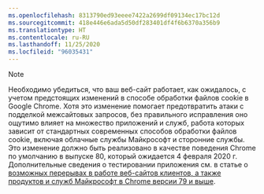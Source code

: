 ```yaml
---
ms.openlocfilehash: 8313790ed93eeee7422a2699df09134ec17bc12d
ms.sourcegitcommit: 418e446e6ada5d50df283401df4f6b6370a356b9
ms.translationtype: HT
ms.contentlocale: ru-RU
ms.lasthandoff: 11/25/2020
ms.locfileid: "96035431"
---
```

> [!NOTE] 
> Необходимо убедиться, что ваш веб-сайт работает, как ожидалось, с учетом предстоящих изменений в способе обработки файлов cookie в Google Chrome. Хотя это изменение помогает предотвратить атаки с подделкой межсайтовых запросов, без правильного исправления оно ощутимо влияет на множество приложений и служб, работа которых зависит от стандартных современных способов обработки файлов cookie, включая облачные службы Майкрософт и сторонние службы. Это изменение должно быть реализовано в качестве поведения Chrome по умолчанию в выпуске 80, который ожидается 4 февраля 2020 г. Дополнительные сведения о тестировании приложения см. в статье о [возможных перерывах в работе веб-сайтов клиентов, а также продуктов и служб Майкрософт в Chrome версии 79 и выше](https://support.microsoft.com/help/4522904/potential-disruption-to-customer-websites-in-latest-chrome).